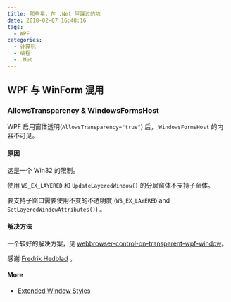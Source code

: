 ```yaml
---
title: 那些年，在 .Net 里踩过的坑
date: 2018-02-07 16:48:16
tags:
  - WPF
categories: 
  - 计算机
  - 编程
  - .Net
---
```



## WPF 与 WinForm 混用

### AllowsTransparency & WindowsFormsHost

WPF 启用窗体透明(`AllowsTransparency="true"`) 后， `WindowsFormsHost` 的内容不可见。

<!-- more -->
#### 原因

这是一个 Win32 的限制。

使用 `WS_EX_LAYERED` 和 `UpdateLayeredWindow()` 的分层窗体不支持子窗体。

要支持子窗口需要使用不变的不透明度 (`WS_EX_LAYERED` and `SetLayeredWindowAttributes()`) 。

#### 解决方法

一个较好的解决方案，见 [webbrowser-control-on-transparent-wpf-window][webbrowser-control-on-transparent-wpf-window]。

感谢 [Fredrik Hedblad][WPF WindowsFormsHost is not visible when AllowsTransparency=“True”] 。

#### More

* [Extended Window Styles][Extended Window Styles]



[Extended Window Styles]: https://msdn.microsoft.com/en-us/library/windows/desktop/ff700543(v=vs.85).aspx
[WPF WindowsFormsHost is not visible when AllowsTransparency=“True”]: https://stackoverflow.com/questions/4108531/wpf-windowsformshost-is-not-visible-when-allowstransparency-true 


[webbrowser-control-on-transparent-wpf-window]: https://blogs.msdn.microsoft.com/changov/2009/01/19/webbrowser-control-on-transparent-wpf-window/









